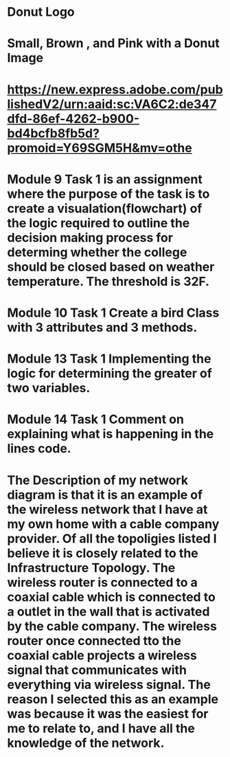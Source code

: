 # Donut Logo
# Small, Brown , and Pink with a Donut Image
# https://new.express.adobe.com/publishedV2/urn:aaid:sc:VA6C2:de347dfd-86ef-4262-b900-bd4bcfb8fb5d?promoid=Y69SGM5H&mv=othe
# Module 9 Task 1 is an assignment where the purpose of the task is to create a visualation(flowchart) of the logic required to outline the decision making process for determing whether the college should be closed based on weather temperature. The threshold is 32F. 
# Module 10 Task 1 Create a bird Class with 3 attributes and 3 methods.
# Module 13 Task 1 Implementing the logic for determining the greater of two variables.
# Module 14 Task 1 Comment on explaining what is happening in the lines code.
# The Description of my network diagram is that it is an example of the wireless network that I have at my own home with a cable company provider. Of all the topoligies listed I believe it is closely related to the Infrastructure Topology. The wireless router is connected to a coaxial cable which is connected to a outlet in the wall that is activated by the cable company. The wireless router once connected tto the coaxial cable projects a wireless signal that communicates with everything via wireless signal. The reason I selected this as an example was because it was the easiest for me to relate to, and I have all the knowledge of the network.
